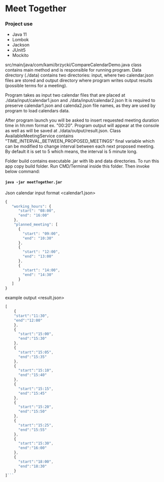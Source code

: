 # Meet Together

### Project use
* Java 11
* Lombok
* Jackson
* JUnit5
* Mockito

src/main/java/com/kami/brzycki/CompareCalendarDemo.java class contains main method and is responsible for running program.
Data directory (./data) contains two directories: input, where two calendar.json files are stored and output directory where program writes output results (possible terms for a meeting).

Program takes as input two calendar files that are placed at ./data/input/calendar1.json and ./data/input/calendar2.json
It is required to preserve calendar1.json and calenda2.json file names, as they are used by program to load calendars data.

After program launch you will be asked to insert requested meeting duration time in hh:mm format ex. "00:20".
Program output will appear at the console as well as will be saved at ./data/output/result.json.
Class AvailableMeetingService contains "TIME_INTERVAL_BETWEEN_PROPOSED_MEETINGS" final variable which can be modified to change interval between each next proposed meeting. By default it is set to 5 which means, the interval is 5 minute long.

Folder build contains executable .jar with lib and data directories. To run this app copy build folder. Run CMD/Terminal inside this folder. Then invoke below command:
#### `java -jar meetTogether.jar`

Json calendar input format
<calendar1.json>

```javascript
{
   "working_hours": {
      "start": "08:00",
      "end": "16:00"
    },
    "planned_meeting": [
      {
        "start": "09:00",
        "end": "10:30"
      },
      {
        "start": "12:00",
        "end": "13:00"
      },
      {
        "start": "14:00",
        "end": "14:30"
      }
   ]
}
```

example output 
<result.json>

```javascript
[
    {
    "start":"11:30",
    "end":"12:00"
    },
    {
      "start":"15:00",
      "end":"15:30"
    },
    {
      "start":"15:05",
      "end":"15:35"
    },
    {
      "start":"15:10",
      "end":"15:40"
    },
    {
      "start":"15:15",
      "end":"15:45"
    },
    {
      "start":"15:20",
      "end":"15:50"
    },
    {
      "start":"15:25",
      "end":"15:55"
    },
    {
      "start":"15:30",
      "end":"16:00"
    },
    {
      "start":"18:00",
      "end":"18:30"
    }
]```
